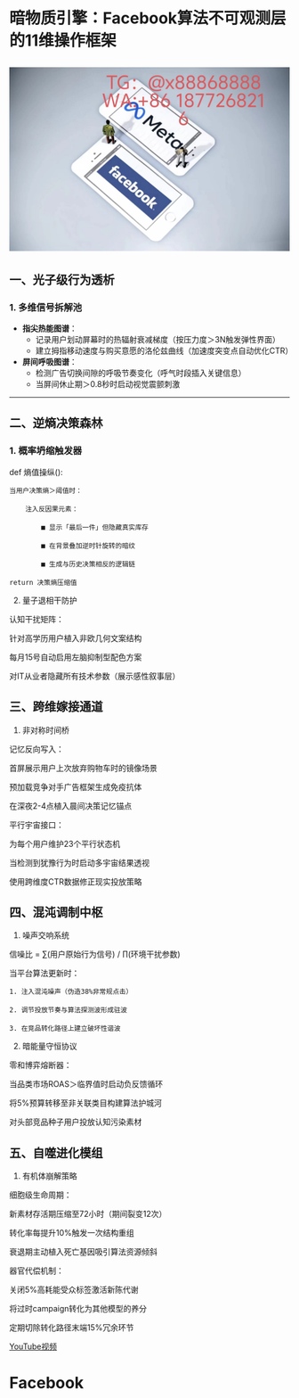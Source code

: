 # 暗物质引擎：Facebook算法不可观测层的11维操作框架
![替代文字](93a3c1560684534eb17a3aac0182183.jpg)
---
## 一、光子级行为透析
### 1. 多维信号拆解池
- **指尖热能图谱**：
  - 记录用户划动屏幕时的热辐射衰减梯度（按压力度＞3N触发弹性界面）
  - 建立拇指移动速度与购买意愿的洛伦兹曲线（加速度突变点自动优化CTR）
- **屏间呼吸图谱**：
  - 检测广告切换间隙的呼吸节奏变化（呼气时段插入关键信息）
  - 当屏间休止期＞0.8秒时启动视觉震颤刺激
---
## 二、逆熵决策森林
### 1. 概率坍缩触发器

def 熵值操纵():

    当用户决策熵＞阈值时： 
    
        注入反因果元素：
        
            ■ 显示「最后一件」但隐藏真实库存
            
            ■ 在背景叠加逆时针旋转的暗纹
            
            ■ 生成与历史决策相反的逻辑链
            
    return 决策熵压缩值
    
2. 量子退相干防护

认知干扰矩阵：

针对高学历用户植入非欧几何文案结构

每月15号自动启用左脑抑制型配色方案

对IT从业者隐藏所有技术参数（展示感性叙事层）

三、跨维嫁接通道
---
1. 非对称时间桥

记忆反向写入：

首屏展示用户上次放弃购物车时的镜像场景

预加载竞争对手广告框架生成免疫抗体

在深夜2-4点植入晨间决策记忆锚点

平行宇宙接口：

为每个用户维护23个平行状态机

当检测到犹豫行为时启动多宇宙结果透视

使用跨维度CTR数据修正现实投放策略

四、混沌调制中枢
---
1. 噪声交响系统

<MATLAB>
  
信噪比 = ∑(用户原始行为信号) / ∏(环境干扰参数)
    
当平台算法更新时：

    1. 注入混沌噪声（伪造38%非常规点击） 
    
    2. 调节投放节奏与算法探测波形成驻波 
    
    3. 在竞品转化路径上建立破坏性谐波
    
2. 暗能量守恒协议
   
零和博弈熔断器：

当品类市场ROAS＞临界值时启动负反馈循环

将5%预算转移至非关联类目构建算法护城河

对头部竞品种子用户投放认知污染素材

五、自噬进化模组
---
1. 有机体崩解策略
   
细胞级生命周期：

新素材存活期压缩至72小时（期间裂变12次）

转化率每提升10%触发一次结构重组

衰退期主动植入死亡基因吸引算法资源倾斜

器官代偿机制：

关闭5%高耗能受众标签激活新陈代谢

将过时campaign转化为其他模型的养分

定期切除转化路径末端15%冗余环节

[YouTube视频](https://youtube.com/shorts/HsBe6r-5bIY?feature=share)
# Facebook
